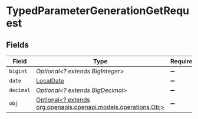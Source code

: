 # TypedParameterGenerationGetRequest


## Fields

| Field                                                                                            | Type                                                                                             | Required                                                                                         | Description                                                                                      |
| ------------------------------------------------------------------------------------------------ | ------------------------------------------------------------------------------------------------ | ------------------------------------------------------------------------------------------------ | ------------------------------------------------------------------------------------------------ |
| `bigint`                                                                                         | *Optional<? extends BigInteger>*                                                                 | :heavy_minus_sign:                                                                               | N/A                                                                                              |
| `date`                                                                                           | [LocalDate](https://docs.oracle.com/javase/8/docs/api/java/time/LocalDate.html)                  | :heavy_minus_sign:                                                                               | N/A                                                                                              |
| `decimal`                                                                                        | *Optional<? extends BigDecimal>*                                                                 | :heavy_minus_sign:                                                                               | N/A                                                                                              |
| `obj`                                                                                            | [Optional<? extends org.openapis.openapi.models.operations.Obj>](../../models/operations/Obj.md) | :heavy_minus_sign:                                                                               | N/A                                                                                              |